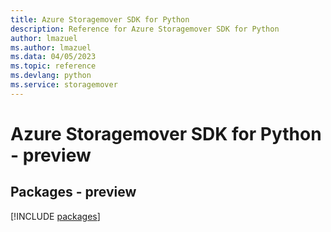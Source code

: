 ```yaml
---
title: Azure Storagemover SDK for Python
description: Reference for Azure Storagemover SDK for Python
author: lmazuel
ms.author: lmazuel
ms.data: 04/05/2023
ms.topic: reference
ms.devlang: python
ms.service: storagemover
---
```

# Azure Storagemover SDK for Python - preview
## Packages - preview
[!INCLUDE [packages](storagemover-index.md)]